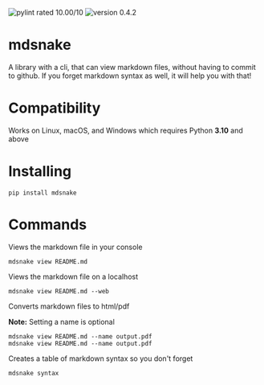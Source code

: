 ![pylint rated 10.00/10](https://img.shields.io/badge/pylint-10.00-green)
![version 0.4.2](https://img.shields.io/badge/version-v0.4.2-green)

# mdsnake

A library with a cli, that can view markdown files, without having to commit to github. If you forget markdown syntax as well, it will help you with that!

# Compatibility

Works on Linux, macOS, and Windows which requires Python **3.10** and above

# Installing

```
pip install mdsnake
```

# Commands

Views the markdown file in your console

```
mdsnake view README.md
```

Views the markdown file on a localhost

```
mdsnake view README.md --web
```

Converts markdown files to html/pdf

**Note:** Setting a name is optional

```
mdsnake view README.md --name output.pdf
mdsnake view README.md --name output.pdf
```

Creates a table of markdown syntax so you don't forget

```
mdsnake syntax
```